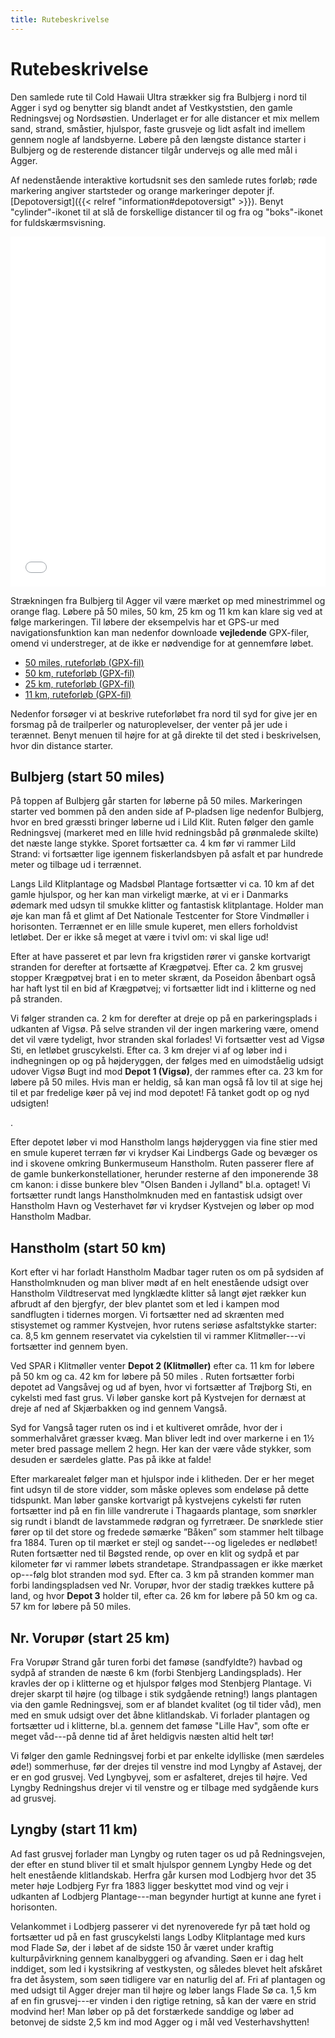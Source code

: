```yaml
---
title: Rutebeskrivelse
---
```


# Rutebeskrivelse

Den samlede rute til Cold Hawaii Ultra strækker sig fra Bulbjerg i nord til Agger
i syd og benytter sig blandt andet af Vestkyststien, den gamle Redningsvej og
Nordsøstien<!-- , og Hærvejsvandreruten -->. Underlaget er for alle distancer et mix
mellem sand, strand, småstier, hjulspor, faste grusveje og lidt asfalt ind
imellem gennem nogle af landsbyerne.  Løbere på den længste distance starter i
Bulbjerg og de resterende distancer tilgår undervejs og alle med mål i Agger.

Af nedenstående interaktive kortudsnit ses den samlede rutes forløb; røde
markering angiver startsteder og orange markeringer depoter
jf. [Depotoversigt]({{< relref "information#depotoversigt" >}}). Benyt
"cylinder"-ikonet til at slå de forskellige distancer til og fra og
"boks"-ikonet for fuldskærmsvisning.

<!-- <iframe width="100%" height="560px" frameborder="0" allowfullscreen src="//umap.openstreetmap.fr/en/map/untitled-map_481980?scaleControl=false&miniMap=false&scrollWheelZoom=true&zoomControl=true&allowEdit=false&moreControl=true&searchControl=null&tilelayersControl=null&embedControl=null&datalayersControl=true&onLoadPanel=none&captionBar=false"></iframe> -->

<iframe width="100%" height="560px" frameborder="0" allowfullscreen src="//umap.openstreetmap.fr/en/map/cold-hawaii-ultra_548473?scaleControl=false&miniMap=false&scrollWheelZoom=false&zoomControl=true&allowEdit=false&moreControl=true&searchControl=null&tilelayersControl=null&embedControl=null&datalayersControl=true&onLoadPanel=undefined&captionBar=false"></iframe>

Strækningen fra Bulbjerg til Agger vil være mærket op med minestrimmel og orange
flag. Løbere på 50 miles, 50 km, 25 km og 11 km kan klare sig ved at følge
markeringen. Til løbere der eksempelvis har et GPS-ur med navigationsfunktion
kan man nedenfor downloade **vejledende** GPX-filer, omend vi understreger, at
de ikke er nødvendige for at gennemføre løbet. <!-- for løbere på disse distancer. -->

<!-- - [100 miles, ruteforløb (GPX-fil)](/CHU-100miles.gpx) -->
- [50 miles, ruteforløb (GPX-fil)](/CHU-50miles.gpx)
- [50 km, ruteforløb (GPX-fil)](/CHU-50km.gpx)
- [25 km, ruteforløb (GPX-fil)](/CHU-25km.gpx)
- [11 km, ruteforløb (GPX-fil)](/CHU-11km.gpx)

<!-- Strækningen fra Løkken til Bulbjerg er derimod **ikke** mærket op, hvorfor det -->
<!-- af løbere på 100 miles kræves at have en GPS-enhed med navigationsfunktion til -->
<!-- den første halvdel af løbet. Det er deltagerens eget ansvar at medbringe -->
<!-- funktionsdygtig GPS-enhed med indlæst GPX-fil. -->

<!-- 12% på asfalt/vej --> <!-- 14% på grusveje/kørespor --> <!-- 59% på
vandrestier - sandede og våde --> <!-- 15% på strand -->

Nedenfor forsøger vi at beskrive ruteforløbet fra nord til syd for give jer en
forsmag på de trailperler og naturoplevelser, der venter på jer ude i
terænnet. Benyt menuen til højre for at gå direkte til det sted i beskrivelsen,
hvor din distance starter.

<!-- ## Løkken (start 100 miles) -->

<!-- <\!-- Thy Ultra 100 miles starter på stranden ved Gåsestien nord for Løkken.  Vi går -\-> -->
<!-- <\!-- samlet ned på stranden, hvor løbet skydes i gang. Der er ingen faciliteter – så -\-> -->
<!-- <\!-- kom beredt. (Bussen stopper dog ved toilet kort inden starten).  Stranden følges -\-> -->
<!-- <\!-- sydpå til Løkken og allerede her kommer de første udfordringer for -\-> -->
<!-- <\!-- løberne. Klostergrøften skal krydses – og det bliver svært uden et par våde -\-> -->
<!-- <\!-- sokker! Længere nede skal også Nybæk krydses, Munkens Kanal og Ilbæk krydses! -\-> -->
<!-- <\!-- Tilgengæld er sandet fast og der kan gives god gas på stranden, hvor der som et -\-> -->
<!-- <\!-- af de eneste steder i DK også er tilladt at køre med bil! -\-> -->
<!-- <\!-- Efter 8 km på stranden drejer vi op i landet ved Grønhøj.  -\-> -->

<!-- Løbere på 100 miles starter ved Grønhøj Strand syd for Løkken.  Her følges -->
<!-- Nordsøstien, der er rigtig godt markeret. Ruten tager dog en fantastisk lille -->
<!-- stejl afstikker ned af Sti14 ved Kettrup Bjerge, så her skal man være vågen på -->
<!-- GPSen og sikre sig alle højdemeter og singletracks! Snart er ruten tilbage på -->
<!-- Nordsøstien og Sti100, som via skønne singletracks smyger sig udenom -->
<!-- sommerhusområderne---og der er en grund til at området kaldes ”Lille Norge!”. -->

<!-- Nordsøstien og Sti100 følges hele vejen til Blokhus, hvor de slår følgeskab med -->
<!-- hærvejen til Gateway Blokhus.  Det er et skønt stykke med masser af singletrack -->
<!-- og let kupering. -->

<!-- <\!-- **Depot 1** er placeret efter ca 21 km ved -\-> -->
<!-- <\!-- *Gatewayblokhus*, hvor ruten krydser Ålborgvej, lige øst for Blokhus Camping. -\-> -->

<!-- Vi forlader Nordsøstien for et stykke tid og følger Hærvejen gennem -->
<!-- Blokhusplantage og videre gennem Rødhus og videre til Tranum. Sporet føres ud i -->
<!-- klitheden på snørklede singeltrails, lidt uendelige grusveje og så igen single -->
<!-- trails. Særligt lækkert er stykket ind forbi Overklitten Sø.  Efter ca 28 km -->
<!-- rammes **Depot 1** ved Tranum Klitplantage. Det er godt at få tanket godt op, da -->
<!-- ruten herefter rammer en god kuperet del med masser af singletrails, -->
<!-- rødder---danske spor, når de er bedst!  Ruten går lige på kanten af bakkerne ved -->
<!-- Langdalen og ned igennem Fosdalen. Fosdalvej krydses og det går stejlt op til -->
<!-- Uglehøj, hvor stien er mindre og det er meget kuperet! Ruten er nem at finde og -->
<!-- går på teknisk singletrail op og ned igennem stejle erosionsslugter! Nyd det, -->
<!-- selvom benene nok er lidt trætte allerede nu! -->

<!-- Vel ude af bakkerne kan der slappes lidt af på stien mod Slettestrand, hvor der -->
<!-- dog lige er et skred fra de stejle skrænter, der skal passeres ligesom, der også -->
<!-- er et par indhegninger.  Slettestrandvej passeres efter og herefter følges -->
<!-- Hærvejen gennem Svinkløv på virkeligt lækre og tekniske stier. Pas på, når der -->
<!-- løbes stejlt ned mod Sletteåvej. Stien er tilgroet og skjuler en bro over en -->
<!-- lille bæk! Følg hærvejen parallelt med Sletteåvej og snart ankommer du til det -->
<!-- berømte og genopbyggede Svinkløv Hotel efter ca 50 km.  Hærvejen følges på det -->
<!-- smukke singletrail, der går op og følger kanten af skrænten hele vejen til -->
<!-- Svinklovene, hvorfra der er fin udsigt mod Bulbjerg længere fremme på ruten. -->
<!-- Der løbes nedad de fint anlagte trapper ad grusvej og stier langs Telefondalen. -->
<!-- Efter ca. 55 km rammes **Depot 2**: Hærvejen rammer Grønnestrandvej og en lille -->
<!-- stejl asfaltbakke fører op til depotet, hvorefter man igen forlader asfalten og -->
<!-- rammer en af rutens smukkeste små singletrails gennem klitheden! Wauw! -->

<!-- Efter den fede sti rammes Kollerup Plantage, hvor udsigtspunktet "Toppen" skal -->
<!-- bestiges. Ellers går ruten i Kollerup primært på større grusveje, indtil -->
<!-- labyrinten af sommerhuse, hvor små singletrails følges. Vigtigt, at følge -->
<!-- Hærvejens skilte og GPS her, da det virkelig kan være en labyrint! Efter -->
<!-- sommerhusene rammer vi et asfaltstykke, og der følger nu et letløbet stykke mod -->
<!-- Klim Bjerge. Efter sommerhusområdet ved Kollerup følges Nordsøstien igen. Først -->
<!-- 3 km asfalt og herefter 4 km god grusvej gennem smukke Klim Plantage. Med den -->
<!-- rigtige vindretning lever vejen op til sit navn: Kongevejen! Men med -->
<!-- en god vestenvind, vil løberne nok finde andre navne til dette stykke... -->

<!-- Klim Bjerg passeres, men ruten holder sig nedenfor med kurs stik vest. Ruten går -->
<!-- over i et dejligt grønt smalt singletrail langs en smuk parabelklit. Der løbes -->
<!-- langs et pigtrådshegn, så pas på. Der er et par låger, der skal passeres, og -->
<!-- når markerne slutter, skal der løbes mod højre (nordpå)--- Nordsøstien deler sig -->
<!-- nemlig her! Det går af fine lige stier med blødt underlag mod Thorup Strand. Ved -->
<!-- Thorup Strand skal GPS følges, så man lige kommer ned og runder, hvor kutterne -->
<!-- sikkert ligger trukket op på stranden. Smukt syn! -->

<!-- Thorup Strand rammes efter ca. 72 km. Inden vi rammer Bulbjerg løbes der gennem -->
<!-- Vester Thorup---og der er der virkelig kælet for 100 miles løberne her, men der -->
<!-- skal god fokus på GPSen. Grusvejen følges mod vest ud af Thorup Strand og her -->
<!-- skal der pludselig drejes til venstre efter et P-plads område af en lille -->
<!-- umarkeret singletrail. Det fører ruten ind i selve Vester Thorup og her følges -->
<!-- den blåmarkerede vandresti (Mærksruten), som fører løberne ind på det sprødeste -->
<!-- singletrack i kongeriget! Det går lidt op og ned inden det ender på grus, som -->
<!-- følges 800 meter før man drejer ned af en ny lækker sti nordpå og ud i -->
<!-- Klitheden. Det er en gulmarkeret sti omkring Valbjerg---og efter en fin lille -->
<!-- stigning i klitheden forlades stien, og der løbes stejlt ned, hvor Nordsøstien -->
<!-- igen fanges og følges indtil stigningen ved Bulbjerg, hvor **Depot 3** rammes. -->

## Bulbjerg (start 50 miles)

På toppen af Bulbjerg går starten for løberne på 50 miles. Markeringen starter
ved bommen på den anden side af P-pladsen lige nedenfor Bulbjerg, hvor en bred
græssti bringer løberne ud i Lild Klit. Ruten følger den gamle Redningsvej
(markeret med en lille hvid redningsbåd på grønmalede skilte) det næste lange
stykke. Sporet fortsætter ca. 4 km før vi rammer Lild Strand: vi fortsætter lige
igennem fiskerlandsbyen på asfalt et par hundrede meter og tilbage ud i
terrænnet.

Langs Lild Klitplantage og Madsbøl Plantage fortsætter vi ca. 10 km af det gamle
hjulspor, og her kan man virkeligt mærke, at vi er i Danmarks ødemark med udsyn
til smukke klitter og fantastisk klitplantage. Holder man øje kan man få et
glimt af Det Nationale Testcenter for Store Vindmøller i horisonten. Terrænnet
er en lille smule kuperet, men ellers forholdvist letløbet. Der er ikke så meget
at være i tvivl om: vi skal lige ud!

Efter at have passeret et par levn fra krigstiden rører vi ganske kortvarigt
stranden for derefter at fortsætte af Krægpøtvej. Efter ca. 2 km grusvej stopper
Krægpøtvej brat i en to meter skrænt, da Poseidon åbenbart også har haft lyst
til en bid af Krægpøtvej; vi fortsætter lidt ind i klitterne og ned på stranden.

Vi følger stranden ca. 2 km for derefter at dreje op på en parkeringsplads i
udkanten af Vigsø. På selve stranden vil der ingen markering være, omend det vil
være tydeligt, hvor stranden skal forlades!  Vi fortsætter vest ad Vigsø Sti, en
letløbet gruscykelsti. Efter ca. 3 km drejer vi af og løber ind i indhegningen
op og på højderyggen, der følges med en uimodståelig udsigt udover Vigsø Bugt
ind mod **Depot 1 (Vigsø)**, der rammes efter ca. 23 km for løbere på 50
miles. Hvis man er heldig, så kan man også få lov til at sige hej til et par
fredelige køer på vej ind mod depotet! Få tanket godt op og nyd udsigten!
<!-- og ca. 105 km for løbere på 100 miles -->.

Efter depotet løber vi mod Hanstholm langs højderyggen via fine stier med en
smule kuperet terræn før vi krydser Kai Lindbergs Gade og bevæger os ind i
skovene omkring Bunkermuseum Hanstholm. Ruten passerer flere af de gamle
bunkerkonstellationer, herunder resterne af den imponerende 38 cm kanon: i disse
bunkere blev "Olsen Banden i Jylland" bl.a. optaget! Vi fortsætter rundt langs
Hanstholmknuden med en fantastisk udsigt over Hanstholm Havn og Vesterhavet før
vi krydser Kystvejen og løber op mod Hanstholm Madbar.

## Hanstholm (start 50 km)

Kort efter vi har forladt Hanstholm Madbar tager ruten os om på sydsiden af
Hanstholmknuden og man bliver mødt af en helt enestående udsigt over Hanstholm
Vildtreservat med lyngklædte klitter så langt øjet rækker kun afbrudt af den
bjergfyr, der blev plantet som et led i kampen mod sandflugten i tidernes
morgen. Vi fortsætter ned ad skrænten med stisystemet og rammer Kystvejen, hvor
rutens seriøse asfaltstykke starter: ca. 8,5 km gennem reservatet via cykelstien
til vi rammer Klitmøller---vi fortsætter ind gennem byen.

Ved SPAR i Klitmøller venter **Depot 2 (Klitmøller)** efter ca. 11 km for løbere på 50 km og
ca. 42 km for løbere på 50 miles <!-- og ca. 123 km for løbere på 100 miles -->. Ruten
fortsætter forbi depotet ad Vangsåvej og ud af byen, hvor vi fortsætter af
Trøjborg Sti, en cykelsti med fast grus. Vi løber ganske kort på Kystvejen for
dernæst at dreje af ned af Skjærbakken og ind gennem Vangså.

Syd for Vangså tager ruten os ind i et kultiveret område, hvor der i
sommerhalvåret græsser kvæg. Man bliver ledt ind over markerne i en 1½ meter
bred passage mellem 2 hegn. Her kan der være våde stykker, som desuden er
særdeles glatte. Pas på ikke at falde!

Efter markarealet følger man et hjulspor inde i klitheden. Der er her meget fint
udsyn til de store vidder, som måske opleves som endeløse på dette
tidspunkt. Man løber ganske kortvarigt på kystvejens cykelsti før ruten
fortsætter ind på en fin lille vandrerute i Thagaards plantage, som snørkler sig
rundt i blandt de lavstammede rødgran og fyrretræer. De snørklede stier fører op
til det store og fredede sømærke ”Båken” som stammer helt tilbage
fra 1884. Turen op til mærket er stejl og sandet---og ligeledes er nedløbet!
Ruten fortsætter ned til Bøgsted rende, op over en klit og sydpå et par
kilometer før vi rammer løbets strandetape. Strandpassagen er ikke mærket
op---følg blot stranden mod syd.  Efter ca. 3 km på stranden kommer man forbi
landingspladsen ved Nr. Vorupør, hvor der stadig trækkes kuttere på land, og
hvor **Depot 3** holder til, efter ca. 26 km for løbere på 50 km og ca. 57 km for
løbere på 50 miles. <!-- og ca. 137 km for løbere på 100 miles. -->

## Nr. Vorupør (start 25 km)

Fra Vorupør Strand går turen forbi det famøse (sandfyldte?) havbad og sydpå af
stranden de næste 6 km (forbi Stenbjerg Landingsplads). Her kravles der op i
klitterne og et hjulspor følges mod Stenbjerg Plantage. Vi drejer skarpt til
højre (og tilbage i stik sydgående retning!) langs plantagen via den gamle
Redningsvej, som er af blandet kvalitet (og til tider våd), men med en smuk
udsigt over det åbne klitlandskab. Vi forlader plantagen og fortsætter ud i
klitterne, bl.a. gennem det famøse "Lille Hav", som ofte er meget våd---på denne
tid af året heldigvis næsten altid helt tør!

Vi følger den gamle Redningsvej forbi et par enkelte idylliske (men særdeles
øde!) sommerhuse, før der drejes til venstre ind mod Lyngby af Astavej, der er
en god grusvej. Ved Lyngbyvej, som er asfalteret, drejes til højre. Ved Lyngby
Redningshus drejer vi til venstre og er tilbage med sydgående kurs ad grusvej.

## Lyngby (start 11 km)

Ad fast grusvej forlader man Lyngby og ruten tager os ud på Redningsvejen, der
efter en stund bliver til et smalt hjulspor gennem Lyngby Hede og det helt
enestående klitlandskab. Herfra går kursen mod Lodbjerg hvor det 35 meter høje
Lodbjerg Fyr fra 1883 ligger beskyttet mod vind og vejr i udkanten af Lodbjerg
Plantage---man begynder hurtigt at kunne ane fyret i horisonten.

Velankommet i Lodbjerg passerer vi det nyrenoverede fyr på tæt hold og
fortsætter ud på en fast gruscykelsti langs Lodby Klitplantage med kurs mod
Flade Sø, der i løbet af de sidste 150 år været under kraftig kulturpåvirkning
gennem kanalbyggeri og afvanding. Søen er i dag helt inddiget, som led i
kystsikring af vestkysten, og således blevet helt afskåret fra det åsystem, som
søen tidligere var en naturlig del af. Fri af plantagen og med udsigt til Agger
drejer man til højre og løber langs Flade Sø ca. 1,5 km af en fin grusvej---er
vinden i den rigtige retning, så kan der være en strid modvind her! Man løber op
på det forstærkede sanddige og løber ad betonvej de sidste 2,5 km ind mod Agger
og i mål ved Vesterhavshytten!
